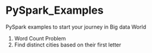 # PySpark_Examples
PySpark examples to start your journey in Big data World

1. Word Count Problem 
2. Find distinct cities based on their first letter
